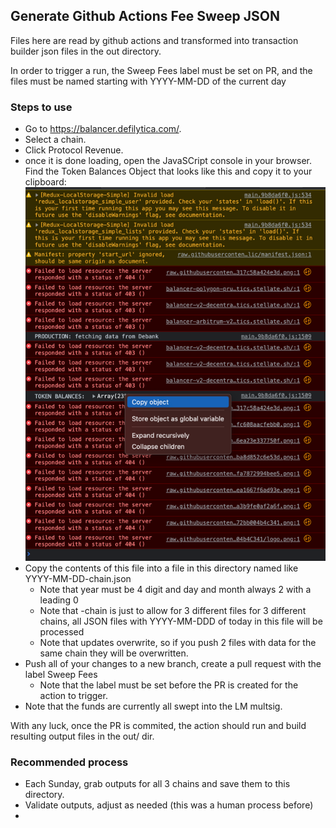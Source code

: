 ## Generate Github Actions Fee Sweep JSON
Files here are read by github actions and transformed into transaction builder json files in the out directory.

In order to trigger a run, the Sweep Fees label must be set on PR, and the files must be named starting with YYYY-MM-DD of the current day


### Steps to use

- Go to https://balancer.defilytica.com/. 
- Select a chain.  
- Click Protocol Revenue.
- once it is done loading, open the JavaSCript console in your browser.  Find the Token Balances Object that looks like this and copy it to your clipboard:
![img.png](images/consoleView.png)
- Copy the contents of this file into a file in this directory named like YYYY-MM-DD-chain.json
  - Note that year must be 4 digit and day and month always 2 with a leading 0
  - Note that -chain is just to allow for 3 different files for 3 different chains, all JSON files with YYYY-MM-DDD of today in this file will be processed
  - Note that updates overwrite, so if you push 2 files with data for the same chain they will be overwritten.
- Push all of your changes to a new branch, create a pull request with the label Sweep Fees
  - Note that the label must be set before the PR is created for the action to trigger.
- Note that the funds are currently all swept into the LM multsig.


With any luck, once the PR is commited, the action should run and build resulting output files in the out/ dir.


### Recommended process

- Each Sunday, grab outputs for all 3 chains and save them to this directory.
- Validate outputs, adjust as needed (this was a human process before)
- 